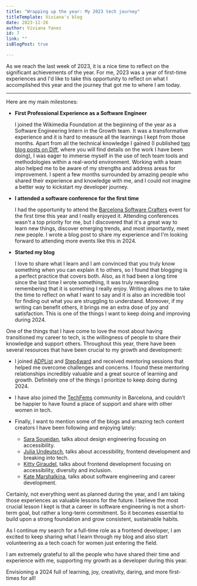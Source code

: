 ```yaml
---
title: "Wrapping up the year: My 2023 tech journey"
titleTemplate: Viviana's blog
date: 2023-12-26
author: Viviana Yanez
id: 7
link: ""
isBlogPost: true

---
```

As we reach the last week of 2023, it is a nice time to reflect on the significant achievements of the year. For me, 2023 was a year of first-time experiences and I'd like to take this opportunity to reflect on what I accomplished this year and the journey that got me to where I am today.

---

Here are my main milestones:

- **First Professional Experience as a Software Engineer**

    I joined the Wikimedia Foundation at the beginning of the year as a Software Engineering Intern in the Growth team. It was a transformative experience and it is hard to measure all the learnings I kept from those months. Apart from all the technical knowledge I gained (I published [two blog posts on Diff](https://diff.wikimedia.org/?s=Viviana+Yanez), where you will find details on the work I have been doing), I was eager to immerse myself in the use of tech team tools and methodologies within a real-world environment. Working with a team also helped me to be aware of my strengths and address areas for improvement. I spent a few months surrounded by amazing people who shared their experience and knowledge with me, and I could not imagine a better way to kickstart my developer journey.

- **I attended a software conference for the first time**

    I had the opportunity to attend the [Barcelona Software Crafters](https://softwarecrafters.barcelona/) event for the first time this year and I really enjoyed it. Attending conferences wasn't a top priority for me, but I discovered that it's a great way to learn new things, discover emerging trends, and most importantly, meet new people. I wrote a blog post to share my experience and I'm looking forward to attending more events like this in 2024.

- **Started my blog**
    
    I love to share what I learn and I am convinced that you truly know something when you can explain it to others, so I found that blogging is a perfect practice that covers both. Also, as it had been a long time since the last time I wrote something, it was truly rewarding remembering that it is something I really enjoy. 
    Writing allows me to take the time to reflect on what I want to say and it is also an incredible tool for finding out what you are struggling to understand. Moreover, if my writing can benefit others, it brings me an extra dose of joy and satisfaction. 
    This is one of the things I want to keep doing and improving during 2024.

One of the things that I have come to love the most about having transitioned my career to tech, is the willingness of people to share their knowledge and support others. Throughout this year, there have been several resources that have been crucial to my growth and development:

- I joined [ADPList](https://adplist.org/) and  [Step4ward](https://step4ward.notion.site/step4ward/Bienvenidas-a-Step4ward-2b133826a10a4fc6a5bc7686605f6357) and received mentoring sessions that helped me overcome challenges and concerns. I found these mentoring relationships incredibly valuable and a great source of learning and growth. Definitely one of the things I prioritize to keep doing during 2024.

- I have also joined the [TechFems](https://techfems.org/) community in Barcelona, and couldn’t be happier to have found a place of support and share with other women in tech.

- Finally, I want to mention some of the blogs and amazing tech content creators I have been following and enjoying lately:
   - [Sara Soueidan](https://www.sarasoueidan.com/blog/), talks about design engineering focusing on accessibility.
   - [Julia Undeutsch](https://dev.to/yuridevat), talks about accessibility, frontend development and breaking into tech.
   - [Kitty Giraudel](https://kittygiraudel.com/blog/), talks about frontend development focusing on accessibility, diversity and inclusion.
   - [Kate Marshalkina](https://kalabro.tech/), talks about software engineering and career development.

Certainly, not everything went as planned during the year, and I am taking those experiences as valuable lessons for the future. I believe the most crucial lesson I kept is that a career in software engineering is not a short-term goal, but rather a long-term commitment. So it becomes essential to build upon a strong foundation and grow consistent, sustainable habits.

As I continue my search for a full-time role as a frontend developer, I am excited to keep sharing what I learn through my blog and also start volunteering as a tech coach for women just entering the field.

I am extremely grateful to all the people who have shared their time and experience with me, supporting my growth as a developer during this year.

Envisioning a 2024 full of learning, joy, creativity, daring, and more first-times for all!
